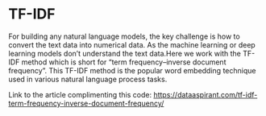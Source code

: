 # TF-IDF
For building any natural language models, the key challenge is how to convert the text data into numerical data. As the machine learning or deep learning models don’t understand the text data.Here we work with the TF-IDF method which is short for “term frequency–inverse document frequency”. This TF-IDF method is the popular word embedding technique used in various natural language process tasks.

Link to the article complimenting this code: https://dataaspirant.com/tf-idf-term-frequency-inverse-document-frequency/
